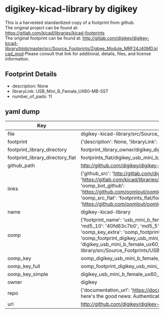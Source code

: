 # digikey-kicad-library by digikey  
This is a harvested standardized copy of a footprint from github.  
The original project can be found at:  
https://gitlab.com/kicad/libraries/kicad-footprints  
The original footprint can be found at:
http://gitlab.com/digikey/digikey-kicad-library/blob/master/src/Source_Footprints/Zigbee_Module_MRF24J40MD.kicad_mod
Please consult that link for additional, details, files, and license information.  
## Footprint Details
* description: None  
* libraryLink: USB_Mini_B_Female_UX60-MB-5ST  
* number_of_pads: 11  
## yaml dump  
| Key | Value |  
| --- | --- |  
| file | digikey-kicad-library/src/Source_Footprints/USB_Mini_B_Female_UX60-MB-5ST.kicad_mod |  
| footprint | {'description': None, 'libraryLink': 'USB_Mini_B_Female_UX60-MB-5ST', 'number_of_pads': 11} |  
| footprint_library_directory | footprint_library_owner/digikey_digikey-kicad-library |  
| footprint_library_directory_flat | footprints_flat/digikey_usb_mini_b_female_ux60_mb_5st_usb_mini_b_female_ux60_mb_5st/working |  
| github_path | http://github.com/digikey/digikey-kicad-library/blob/master/src/Source_Footprints/USB_Mini_B_Female_UX60-MB-5ST.kicad_mod |  
| links | {'github_src': 'http://gitlab.com/digikey/digikey-kicad-library/blob/master/src/Source_Footprints/Zigbee_Module_MRF24J40MD.kicad_mod', 'github_src_repo': 'https://gitlab.com/kicad/libraries/kicad-footprints', 'oomp_bot': 'footprints/digikey_usb_mini_b_female_ux60_mb_5st_usb_mini_b_female_ux60_mb_5st/working', 'oomp_bot_github': 'https://github.com/oomlout/oomlout_oomp_footprint_bot/tree/main/footprints/digikey_usb_mini_b_female_ux60_mb_5st_usb_mini_b_female_ux60_mb_5st/working', 'oomp_src_flat': 'footprints_flat/footprints_flat/digikey_usb_mini_b_female_ux60_mb_5st_usb_mini_b_female_ux60_mb_5st/working', 'oomp_src_flat_github': 'https://github.com/oomlout/oomlout_oomp_footprint_src/tree/main/footprints_flat/digikey_usb_mini_b_female_ux60_mb_5st_usb_mini_b_female_ux60_mb_5st/working'} |  
| name | digikey-kicad-library |  
| oomp | {'footprint_name': 'usb_mini_b_female_ux60_mb_5st', 'library_name': 'usb_mini_b_female_ux60_mb_5st_kicad_mod', 'md5': '40fd63c7b082a3b105362cdcc30813ce', 'md5_10': '40fd63c7b0', 'md5_5': '40fd6', 'md5_6': '40fd63', 'oomp_key': 'oomp_digikey_usb_mini_b_female_ux60_mb_5st_usb_mini_b_female_ux60_mb_5st', 'oomp_key_extra': 'oomp_footprint_digikey_usb_mini_b_female_ux60_mb_5st_usb_mini_b_female_ux60_mb_5st', 'oomp_key_full': 'oomp_footprint_digikey_usb_mini_b_female_ux60_mb_5st_usb_mini_b_female_ux60_mb_5st_40fd63', 'oomp_key_simple': 'digikey_usb_mini_b_female_ux60_mb_5st_usb_mini_b_female_ux60_mb_5st', 'original_filename': 'digikey-kicad-library/src/Source_Footprints/USB_Mini_B_Female_UX60-MB-5ST.kicad_mod', 'owner_name': 'digikey'} |  
| oomp_key | oomp_digikey_usb_mini_b_female_ux60_mb_5st_usb_mini_b_female_ux60_mb_5st |  
| oomp_key_full | oomp_footprint_digikey_usb_mini_b_female_ux60_mb_5st_usb_mini_b_female_ux60_mb_5st |  
| oomp_key_simple | digikey_usb_mini_b_female_ux60_mb_5st_usb_mini_b_female_ux60_mb_5st |  
| owner | digikey |  
| repo | {'documentation_url': 'https://docs.github.com/rest/overview/resources-in-the-rest-api#rate-limiting', 'message': "API rate limit exceeded for 84.66.173.59. (But here's the good news: Authenticated requests get a higher rate limit. Check out the documentation for more details.)"} |  
| url | http://github.com/digikey/digikey-kicad-library |  

